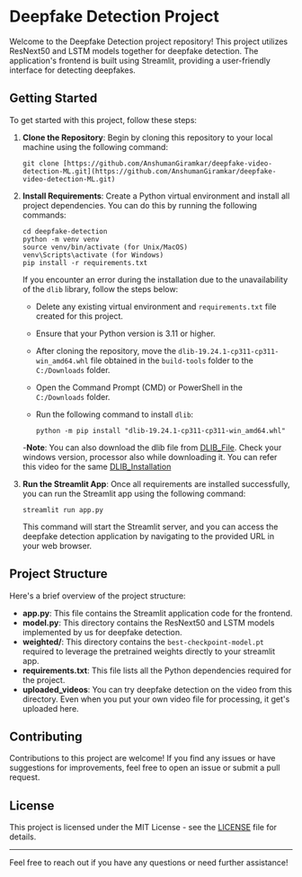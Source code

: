 # Deepfake Detection Project

Welcome to the Deepfake Detection project repository! This project utilizes ResNext50 and LSTM models together for deepfake detection. The application's frontend is built using Streamlit, providing a user-friendly interface for detecting deepfakes.

## Getting Started

To get started with this project, follow these steps:

1. **Clone the Repository**: Begin by cloning this repository to your local machine using the following command:

    ```
    git clone [https://github.com/AnshumanGiramkar/deepfake-video-detection-ML.git](https://github.com/AnshumanGiramkar/deepfake-video-detection-ML.git)
    ```

2. **Install Requirements**: Create a Python virtual environment and install all project dependencies. You can do this by running the following commands:

    ```
    cd deepfake-detection
    python -m venv venv
    source venv/bin/activate (for Unix/MacOS)
    venv\Scripts\activate (for Windows)
    pip install -r requirements.txt
    ```

    If you encounter an error during the installation due to the unavailability of the `dlib` library, follow the steps below:

    - Delete any existing virtual environment and `requirements.txt` file created for this project.
    - Ensure that your Python version is 3.11 or higher.
    - After cloning the repository, move the `dlib-19.24.1-cp311-cp311-win_amd64.whl` file obtained in the `build-tools` folder to the `C:/Downloads` folder.
    - Open the Command Prompt (CMD) or PowerShell in the `C:/Downloads` folder.
    - Run the following command to install `dlib`:

        ```
        python -m pip install "dlib-19.24.1-cp311-cp311-win_amd64.whl"
        ```

    -**Note**: You can also download the dlib file from [DLIB_File](https://github.com/Murtaza-Saeed/dlib). Check your windows version, processor also while downloading it. You can refer this video for the same [DLIB_Installation](https://www.youtube.com/watch?v=9zeb902f98s)


3. **Run the Streamlit App**: Once all requirements are installed successfully, you can run the Streamlit app using the following command:

    ```
    streamlit run app.py
    ```

    This command will start the Streamlit server, and you can access the deepfake detection application by navigating to the provided URL in your web browser.

## Project Structure

Here's a brief overview of the project structure:

- **app.py**: This file contains the Streamlit application code for the frontend.
- **model.py**: This directory contains the ResNext50 and LSTM models implemented by us for deepfake detection.
- **weighted/**: This directory contains the `best-checkpoint-model.pt` required to leverage the pretrained weights directly to your streamlit app.
- **requirements.txt**: This file lists all the Python dependencies required for the project.
- **uploaded_videos**: You can try deepfake detection on the video from this directory. Even when you put your own video file for processing, it get's uploaded here.

## Contributing

Contributions to this project are welcome! If you find any issues or have suggestions for improvements, feel free to open an issue or submit a pull request.

## License

This project is licensed under the MIT License - see the [LICENSE](LICENSE) file for details.

---

Feel free to reach out if you have any questions or need further assistance!
